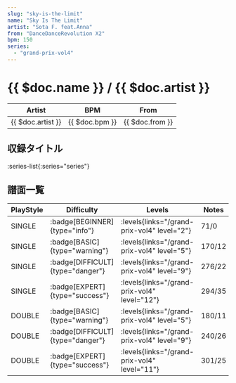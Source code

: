 ```yaml
---
slug: "sky-is-the-limit"
name: "Sky Is The Limit"
artist: "Sota F. feat.Anna"
from: "DanceDanceRevolution X2"
bpm: 150
series:
  - "grand-prix-vol4"
---
```


# {{ $doc.name }} / {{ $doc.artist }}

|Artist|BPM|From|
|------|---|----|
|{{ $doc.artist }}|{{ $doc.bpm }}|{{ $doc.from }}|

## 収録タイトル

:series-list{:series="series"}

## 譜面一覧

|PlayStyle|Difficulty|Levels|Notes|Movie|
|---------|----------|------|-----|-----|
|SINGLE| :badge[BEGINNER]{type="info"}| :levels{links="/grand-prix-vol4" level="2"}|71/0||
|SINGLE| :badge[BASIC]{type="warning"}| :levels{links="/grand-prix-vol4" level="5"}|170/12||
|SINGLE| :badge[DIFFICULT]{type="danger"}| :levels{links="/grand-prix-vol4" level="9"}|276/22||
|SINGLE| :badge[EXPERT]{type="success"}| :levels{links="/grand-prix-vol4" level="12"}|294/35||
|DOUBLE| :badge[BASIC]{type="warning"}| :levels{links="/grand-prix-vol4" level="5"}|180/11||
|DOUBLE| :badge[DIFFICULT]{type="danger"}| :levels{links="/grand-prix-vol4" level="9"}|240/26||
|DOUBLE| :badge[EXPERT]{type="success"}| :levels{links="/grand-prix-vol4" level="11"}|301/25||
